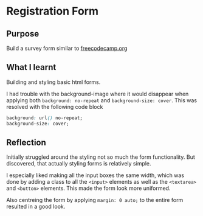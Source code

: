 # Registration Form

## Purpose

Build a survey form similar to [freecodecamp.org](https://survey-form.freecodecamp.rocks/)

## What I learnt

Building and styling basic html forms.

I had trouble with the background-image where it would disappear when applying both ```background: no-repeat``` and ```background-size: cover```. This was resolved with the following code block

```css
background: url() no-repeat;
background-size: cover;
```

## Reflection

Initially struggled around the styling not so much the form functionality. But discovered, that actually styling forms is relatively simple.

I especially liked making all the input boxes the same width, which was done by adding a class to all the ```<input>``` elements as well as the ```<textarea>``` and ```<button>``` elements. This made the form look more uniformed.

Also centreing the form by applying ```margin: 0 auto;``` to the entire form resulted in a good look.
